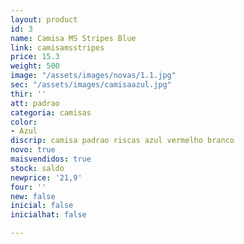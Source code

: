 ```yaml
---
layout: product
id: 3
name: Camisa MS Stripes Blue
link: camisamsstripes
price: 15.3
weight: 500
image: "/assets/images/novas/1.1.jpg"
sec: "/assets/images/camisaazul.jpg"
thir: ''
att: padrao
categoria: camisas
color:
- Azul
discrip: camisa padrao riscas azul vermelho branco
novo: true
maisvendidos: true
stock: saldo
newprice: '21,9'
four: ''
new: false
inicial: false
inicialhat: false

---
```

